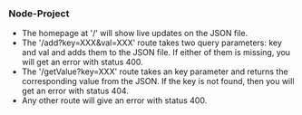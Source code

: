 ### Node-Project
- The homepage at '/' will show live updates on the JSON file.
- The '/add?key=XXX&val=XXX' route takes two query parameters: key and val and adds them to the JSON file. If either of them is missing, you will get an error with status 400.
- The '/getValue?key=XXX' route takes an key parameter and returns the corresponding value from the JSON. If the key is not found, then you will get an error with status 404.
- Any other route will give an error with status 400.
